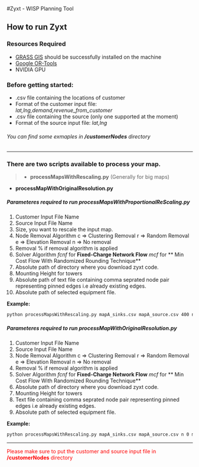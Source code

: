 
#Zyxt - WISP Planning Tool

## How to run Zyxt

### Resources Required
- [GRASS GIS](https://grass.osgeo.org/ "GRASS GIS") should be successfully installed on the machine
- [Google OR-Tools](https://developers.google.com/optimization/)
- NVIDIA GPU

### Before getting started:
- .csv file containing the locations of customer
 - Format of the customer input file: *lat,lng,demand,revenue_from_customer*
-  .csv file containing the source (only one supported at the moment)
 - Format of the source input file: *lat,lng*

###### You can find some exmaples in **/customerNodes** directory
------------

### There are two scripts available to process your map.
> - **processMapsWithRescaling.py**  (Generally for big maps)
- **processMapWithOriginalResolution.py**

##### Parameteres required to run *processMapsWithProportionalReScaling.py*
1. Customer Input File Name
2. Source Input File Name
3. Size, you want to rescale the input map.
4. Node Removal Algorithm
	c => Clustering Removal
	r => Random Removal
	e => Elevation Removal
	n => No removal
5. Removal % if removal algorithm is applied
6. Solver Algorithm
	 *fcnf* for **Fixed-Charge Network Flow**
	 *mcf* for ** Min Cost Flow With Randomized Rounding Technique**
7. Absolute path of directory where you download zyxt code.
8. Mounting Height for towers
9. Absolute path of text file containing comma seprated node pair representing pinned edges i.e already existing edges.
10. Absolute path of selected equipment file.

**Example:**
```bash
python processMapsWithRescaling.py mapA_sinks.csv mapA_source.csv 400 n 0 mcf /path/of/zyxt 10 /path/of/pinnedEdges /path/of/equipmentsFile
```

##### Parameteres required to run *processMapWithOriginalResolution.py*
1. Customer Input File Name
2. Source Input File Name
3. Node Removal Algorithm
	c => Clustering Removal
	r => Random Removal
	e => Elevation Removal
	n => No removal
4. Removal % if removal algorithm is applied
5. Solver Algorithm
	 *fcnf* for **Fixed-Charge Network Flow**
	 *mcf* for ** Min Cost Flow With Randomized Rounding Technique**
6. Absolute path of directory where you download zyxt code.
7. Mounting Height for towers
8. Text file containing comma seprated node pair representing pinned edges i.e already existing edges.
9. Absolute path of selected equipment file.

**Example:**
```bash
python processMapsWithRescaling.py mapA_sinks.csv mapA_source.csv n 0 mcf /path/of/zyxt 10 /path/of/pinnedEdges /path/of/equipmentsFile
```

------------


<span style="color:red">Please make sure to put the customer and source input file in <b>/customerNodes</b> directory</span>

